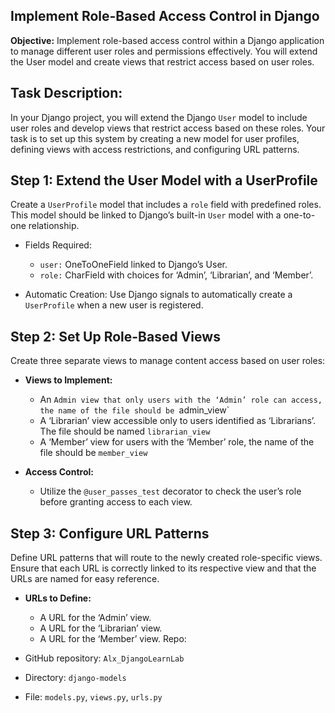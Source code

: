 ## Implement Role-Based Access Control in Django

**Objective:** Implement role-based access control within a Django application to manage different user roles and permissions effectively. You will extend the User model and create views that restrict access based on user roles.

## Task Description:
In your Django project, you will extend the Django `User` model to include user roles and develop views that restrict access based on these roles. Your task is to set up this system by creating a new model for user profiles, defining views with access restrictions, and configuring URL patterns.

## Step 1: Extend the User Model with a UserProfile
Create a `UserProfile` model that includes a `role` field with predefined roles. This model should be linked to Django’s built-in `User` model with a one-to-one relationship.

- Fields Required:
  - `user:` OneToOneField linked to Django’s User.
  - `role:` CharField with choices for ‘Admin’, ‘Librarian’, and ‘Member’.

- Automatic Creation: Use Django signals to automatically create a `UserProfile` when a new user is registered.

## Step 2: Set Up Role-Based Views
Create three separate views to manage content access based on user roles:

- **Views to Implement:**

  - An `Admin view that only users with the ‘Admin’ role can access, the name of the file should be `admin_view`
  - A ‘Librarian’ view accessible only to users identified as ‘Librarians’. The file should be named `librarian_view`
  - A ‘Member’ view for users with the ‘Member’ role, the name of the file should be `member_view`

- **Access Control:**

  - Utilize the `@user_passes_test` decorator to check the user’s role before granting access to each view.


## Step 3: Configure URL Patterns
Define URL patterns that will route to the newly created role-specific views. Ensure that each URL is correctly linked to its respective view and that the URLs are named for easy reference.

- **URLs to Define:**
  - A URL for the ‘Admin’ view.
  - A URL for the ‘Librarian’ view.
  - A URL for the ‘Member’ view.
Repo:

- GitHub repository: `Alx_DjangoLearnLab`
- Directory: `django-models`
- File: `models.py`, `views.py`, `urls.py`